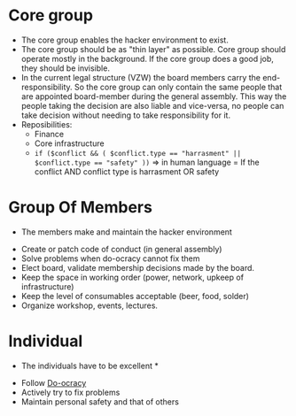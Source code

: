 # Core group

* The core group enables the hacker environment to exist. 
* The core group should be as "thin layer" as possible. Core group should operate mostly in the background. If the core group does a good job,     they should be invisible.
* In the current legal structure (VZW) the board members carry the end-responsibility. So the core group can only contain the same people that are appointed board-member during the general assembly. This way the people taking the decision are also liable and vice-versa,
no people can take decision without needing to take responsibility for it.
* Reposibilities: 
  * Finance     
  * Core infrastructure  
  * `if ($conflict && ( $conflict.type == "harrasment" || $conflict.type == "safety" ))`
    => in human language = If the conflict AND conflict type is harrasment OR safety
      
# Group Of Members

* The members make and maintain the hacker environment
 - Create or patch code of conduct (in general assembly)
 - Solve problems when do-ocracy cannot fix them
 - Elect board, validate membership decisions made by the board.
 - Keep the space in working order (power, network, upkeep of infrastructure)
 - Keep the level of consumables acceptable (beer, food, solder)
 - Organize workshop, events, lectures.

# Individual

* The individuals have to be excellent *
 - Follow [Do-ocracy](do-ocracy.md)
 - Actively try to fix problems
 - Maintain personal safety and that of others
